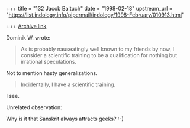 +++
title = "132 Jacob Baltuch"
date = "1998-02-18"
upstream_url = "https://list.indology.info/pipermail/indology/1998-February/010913.html"

+++
[Archive link](https://list.indology.info/pipermail/indology/1998-February/010913.html)

Dominik W. wrote:

>As is probably nauseatingly well known to my friends by now, I consider a
>scientific training to be a qualification for nothing but irrational
>speculations.

Not to mention hasty generalizations.

>Incidentally, I have a scientific training.

I see.


Unrelated observation:

Why is it that Sanskrit always attracts geeks? :-)



